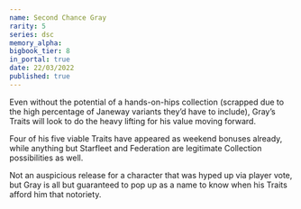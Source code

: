 ```yaml
---
name: Second Chance Gray
rarity: 5
series: dsc
memory_alpha:
bigbook_tier: 8
in_portal: true
date: 22/03/2022
published: true
---
```


Even without the potential of a hands-on-hips collection (scrapped due to the high percentage of Janeway variants they’d have to include), Gray’s Traits will look to do the heavy lifting for his value moving forward.

Four of his five viable Traits have appeared as weekend bonuses already, while anything but Starfleet and Federation are legitimate Collection possibilities as well.

Not an auspicious release for a character that was hyped up via player vote, but Gray is all but guaranteed to pop up as a name to know when his Traits afford him that notoriety.
